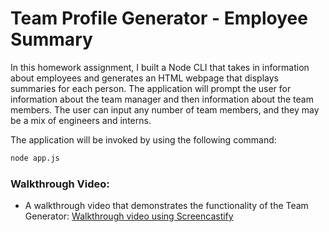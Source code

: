 # Team Profile Generator - Employee Summary

 In this homework assignment, I built a Node CLI that takes in information about employees and generates an HTML webpage that displays summaries for each person. 
 The application will prompt the user for information about the team manager and then information about the team members. The user can input any number of team members, and they may be a mix of engineers and interns. 


The application will be invoked by using the following command:

```bash
node app.js
```
### Walkthrough Video:

* A walkthrough video that demonstrates the functionality of the Team Generator:
[Walkthrough video using Screencastify](https://drive.google.com/file/d/12diujvEnpfefXAM6RMAECzVbPWta1nl7/view)


